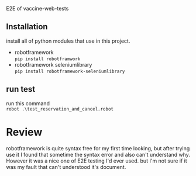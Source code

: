 E2E of vaccine-web-tests

## Installation

install  all of python modules that use in this project.
- robotframework <br>
```pip install robotframwork```
- robotframework seleniumlibrary <br>
```pip install robotframework-seleniumlibrary```

## run test
run this command <br>
```robot .\test_reservation_and_cancel.robot```

# Review
robotframework is quite syntax free for my first time looking, but after trying use it I found that sometime the syntax error and also can't understand why. However it was a nice one of E2E testing I'd ever used. but I'm not sure if it was my fault that can't understood it's document.
